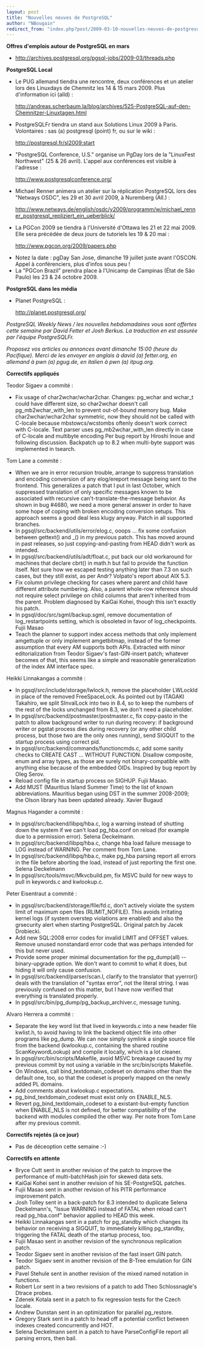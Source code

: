 ```yaml
---
layout: post
title: "Nouvelles neuves de PostgreSQL"
author: "NBougain"
redirect_from: "index.php?post/2009-03-10-nouvelles-neuves-de-postgresql "
---
```




<p><strong>Offres d'emplois autour de PostgreSQL en mars</strong></p>

<ul>

<li><a target="_blank" href="http://archives.postgresql.org/pgsql-jobs/2009-03/threads.php">http://archives.postgresql.org/pgsql-jobs/2009-03/threads.php</a></li>

</ul>

<p><strong>PostgreSQL Local</strong></p>

<ul>

<li>Le PUG allemand tiendra une rencontre, deux conf&eacute;rences et un atelier lors des Linuxdays de Chemnitz les 14 &amp; 15 mars 2009. Plus d'information ici (alld)&nbsp;: 

<a target="_blank" href="http://andreas.scherbaum.la/blog/archives/525-PostgreSQL-auf-den-Chemnitzer-Linuxtagen.html">http://andreas.scherbaum.la/blog/archives/525-PostgreSQL-auf-den-Chemnitzer-Linuxtagen.html</a></li>

<li>PostgreSQLFr tiendra un stand aux Solutions Linux 2009 &agrave; Paris. Volontaires&nbsp;: sas (a) postgresql (point) fr, ou sur le wiki&nbsp;: 

<a target="_blank" href="http://postgresql.fr/sl2009:start">http://postgresql.fr/sl2009:start</a></li>

<li>"PostgreSQL Conference, U.S." organise un PgDay lors de la "LinuxFest Northwest" (25 &amp; 26 avril). L'appel aux conf&eacute;rences est visible &agrave; l'adresse&nbsp;: 

<a target="_blank" href="http://www.postgresqlconference.org/">http://www.postgresqlconference.org/</a></li>

<li>Michael Renner animera un atelier sur la r&eacute;plication PostgreSQL lors des "Netways OSDC", les 29 et 30 avril 2009, &agrave; Nuremberg (All.)&nbsp;: 

<a target="_blank" href="http://www.netways.de/english/osdc/y2009/programm/w/michael_renner_postgresql_repliziert_ein_ueberblick/">http://www.netways.de/english/osdc/y2009/programm/w/michael_renner_postgresql_repliziert_ein_ueberblick/</a></li>

<li>La PGCon 2009 se tiendra &agrave; l'Universit&eacute; d'Ottawa les 21 et 22 mai 2009. Elle sera pr&eacute;c&eacute;d&eacute;e de deux jours de tutoriels les 19 &amp; 20 mai&nbsp;: 

<a target="_blank" href="http://www.pgcon.org/2009/papers.php">http://www.pgcon.org/2009/papers.php</a></li>

<li>Notez la date&nbsp;: pgDay San Jose, dimanche 19 juillet juste avant l'OSCON. Appel &agrave; conf&eacute;renciers, plus d'infos sous peu&nbsp;!</li>

<li>La "PGCon Brazil" prendra place &agrave; l'Unicamp de Campinas (&Eacute;tat de S&atilde;o Paulo) les 23 &amp; 24 octobre 2009.</li>

</ul>

<p><strong>PostgreSQL dans les m&eacute;dia</strong></p>

<ul>

<li>Planet PostgreSQL&nbsp;: 

<a target="_blank" href="http://planet.postgresql.org/">http://planet.postgresql.org/</a></li>

</ul>

<p><i>PostgreSQL Weekly News / les nouvelles hebdomadaires vous sont offertes cette semaine par David Fetter et Josh Berkus. La traduction en est assur&eacute;e par l'&eacute;quipe PostgreSQLFr.</i></p>

<p><i>Proposez vos articles ou annonces avant dimanche 15:00 (heure du Pacifique). Merci de les envoyer en anglais &agrave; david (a) fetter.org, en allemand &agrave; pwn (a) pgug.de, en italien &agrave; pwn (a) itpug.org.</i></p>

<p><strong>Correctifs appliqu&eacute;s</strong></p>

<p>Teodor Sigaev a commit&eacute;&nbsp;:</p>

<ul>

<li>Fix usage of char2wchar/wchar2char. Changes: pg_wchar and wchar_t could have different size, so char2wchar doesn't call pg_mb2wchar_with_len to prevent out-of-bound memory bug. Make char2wchar/wchar2char symmetric, now they should not be called with C-locale because mbstowcs/wcstombs oftenly doesn't work correct with C-locale. Text parser uses pg_mb2wchar_with_len directly in case of C-locale and multibyte encoding Per bug report by Hiroshi Inoue and following discussion. Backpatch up to 8.2 when multi-byte support was implemented in tsearch.</li>

</ul>

<p>Tom Lane a commit&eacute;&nbsp;:</p>

<ul>

<li>When we are in error recursion trouble, arrange to suppress translation and encoding conversion of any elog/ereport message being sent to the frontend. This generalizes a patch that I put in last October, which suppressed translation of only specific messages known to be associated with recursive can't-translate-the-message behavior. As shown in bug #4680, we need a more general answer in order to have some hope of coping with broken encoding conversion setups. This approach seems a good deal less klugy anyway. Patch in all supported branches.</li>

<li>In pgsql/src/backend/utils/error/elog.c, ooops ... fix some confusion between gettext() and _() in my previous patch. This has moved around in past releases, so just copying-and-pasting from HEAD didn't work as intended.</li>

<li>In pgsql/src/backend/utils/adt/float.c, put back our old workaround for machines that declare cbrt() in math.h but fail to provide the function itself. Not sure how we escaped testing anything later than 7.3 on such cases, but they still exist, as per Andr? Volpato's report about AIX 5.3.</li>

<li>Fix column privilege checking for cases where parent and child have different attribute numbering. Also, a parent whole-row reference should not require select privilege on child columns that aren't inherited from the parent. Problem diagnosed by KaiGai Kohei, though this isn't exactly his patch.</li>

<li>In pgsql/doc/src/sgml/backup.sgml, remove documentation of log_restartpoints setting, which is obsoleted in favor of log_checkpoints. Fujii Masao</li>

<li>Teach the planner to support index access methods that only implement amgettuple or only implement amgetbitmap, instead of the former assumption that every AM supports both APIs. Extracted with minor editorialization from Teodor Sigaev's fast-GIN-insert patch; whatever becomes of that, this seems like a simple and reasonable generalization of the index AM interface spec.</li>

</ul>

<p>Heikki Linnakangas a commit&eacute;&nbsp;:</p>

<ul>

<li>In pgsql/src/include/storage/lwlock.h, remove the placeholder LWLockId in place of the removed FreeSpaceLock. As pointed out by ITAGAKI Takahiro, we split SInvalLock into two in 8.4, so to keep the numbers of the rest of the locks unchanged from 8.3, we don't need a placeholder.</li>

<li>In pgsql/src/backend/postmaster/postmaster.c, fix copy-pasto in the patch to allow background writer to run during recovery: if background writer or pgstat process dies during recovery (or any other child process, but those two are the only ones running), send SIGQUIT to the startup process using correct pid.</li>

<li>In pgsql/src/backend/commands/functioncmds.c, add some sanity checks to CREATE CAST ... WITHOUT FUNCTION. Disallow composite, enum and array types, as those are surely not binary-compatible with anything else because of the embedded OIDs. Inspired by bug report by Oleg Serov.</li>

<li>Reload config file in startup process on SIGHUP. Fujii Masao.</li>

<li>Add MUST (Mauritius Island Summer Time) to the list of known abbreviations. Mauritius began using DST in the summer 2008-2009; the Olson library has been updated already. Xavier Bugaud</li>

</ul>

<p>Magnus Hagander a commit&eacute;&nbsp;:</p>

<ul>

<li>In pgsql/src/backend/libpq/hba.c, log a warning instead of shutting down the system if we can't load pg_hba.conf on reload (for example due to a permission error). Selena Deckelmann.</li>

<li>In pgsql/src/backend/libpq/hba.c, change hba load failure message to LOG instead of WARNING. Per comment from Tom Lane.</li>

<li>In pgsql/src/backend/libpq/hba.c, make pg_hba parsing report all errors in the file before aborting the load, instead of just reporting the first one. Selena Deckelmann</li>

<li>In pgsql/src/tools/msvc/Mkvcbuild.pm, fix MSVC build for new ways to pull in keywords.c and kwlookup.c.</li>

</ul>

<p>Peter Eisentraut a commit&eacute;&nbsp;:</p>

<ul>

<li>In pgsql/src/backend/storage/file/fd.c, don't actively violate the system limit of maximum open files (RLIMIT_NOFILE). This avoids irritating kernel logs (if system overstep violations are enabled) and also the grsecurity alert when starting PostgreSQL. Original patch by Jacek Drobiecki.</li>

<li>Add new SQL:2008 error codes for invalid LIMIT and OFFSET values. Remove unused nonstandard error code that was perhaps intended for this but never used.</li>

<li>Provide some proper minimal documentation for the pg_dump(all) --binary-upgrade option. We don't want to commit to what it does, but hiding it will only cause confusion.</li>

<li>In pgsql/src/backend/parser/scan.l, clarify to the translator that yyerror() deals with the translation of "syntax error", not the literal string. I was previously confused on this matter, but I have now verified that everything is translated properly.</li>

<li>In pgsql/src/bin/pg_dump/pg_backup_archiver.c, message tuning.</li>

</ul>

<p>Alvaro Herrera a commit&eacute;&nbsp;:</p>

<ul>

<li>Separate the key word list that lived in keywords.c into a new header file kwlist.h, to avoid having to link the backend object file into other programs like pg_dump. We can now simply symlink a single source file from the backend (kwlookup.c, containing the shared routine ScanKeywordLookup) and compile it locally, which is a lot cleaner.</li>

<li>In pgsql/src/bin/scripts/Makefile, avoid MSVC breakage caused by my previous commit by not using a variable in the src/bin/scripts Makefile.</li>

<li>On Windows, call bind_textdomain_codeset on domains other than the default one, too, so that the codeset is properly mapped on the newly added PL domains.</li>

<li>Add comments about kwlookup.c expectations.</li>

<li>pg_bind_textdomain_codeset must exist only on ENABLE_NLS.</li>

<li>Revert pg_bind_textdomain_codeset to a existant-but-empty function when ENABLE_NLS is not defined, for better compatibility of the backend with modules compiled the other way. Per note from Tom Lane after my previous commit.</li>

</ul>

<p><strong>Correctifs rejet&eacute;s (&agrave; ce jour)</strong></p>

<ul>

<li>Pas de d&eacute;ceoption cette semaine&nbsp;:-)</li>

</ul>

<p><strong>Correctifs en attente</strong></p>

<ul>

<li>Bryce Cutt sent in another revision of the patch to improve the performance of multi-batchHash join for skewed data sets.</li>

<li>KaiGai Kohei sent in another revision of his SE-PostgreSQL patches.</li>

<li>Fujii Masao sent in another revision of his PITR performance improvement patch.</li>

<li>Josh Tolley sent in a back-patch for 8.3 intended to duplicate Selena Deckelmann's, "Issue WARNING instead of FATAL when reload can't read pg_hba.conf" behavior applied to HEAD this week.</li>

<li>Heikki Linnakangas sent in a patch for pg_standby which changes its behavior on receiving a SIGQUIT, to immediately killing pg_standby, triggering the FATAL death of the startup process, too.</li>

<li>Fujii Masao sent in another revision of the synchronous replication patch.</li>

<li>Teodor Sigaev sent in another revision of the fast insert GIN patch.</li>

<li>Teodor Sigaev sent in another revision of the B-Tree emulation for GIN patch.</li>

<li>Pavel Stehule sent in another revision of the mixed named notation in functions.</li>

<li>Robert Lor sent in a two revisions of a patch to add Theo Schlossnagle's Dtrace probes.</li>

<li>Zdenek Kotala sent in a patch to fix regression tests for the Czech locale.</li>

<li>Andrew Dunstan sent in an optimization for parallel pg_restore.</li>

<li>Gregory Stark sent in a patch to head off a potential conflict between indexes created concurrently and HOT.</li>

<li>Selena Deckelmann sent in a patch to have ParseConfigFile report all parsing errors, then bail.</li>

</ul>